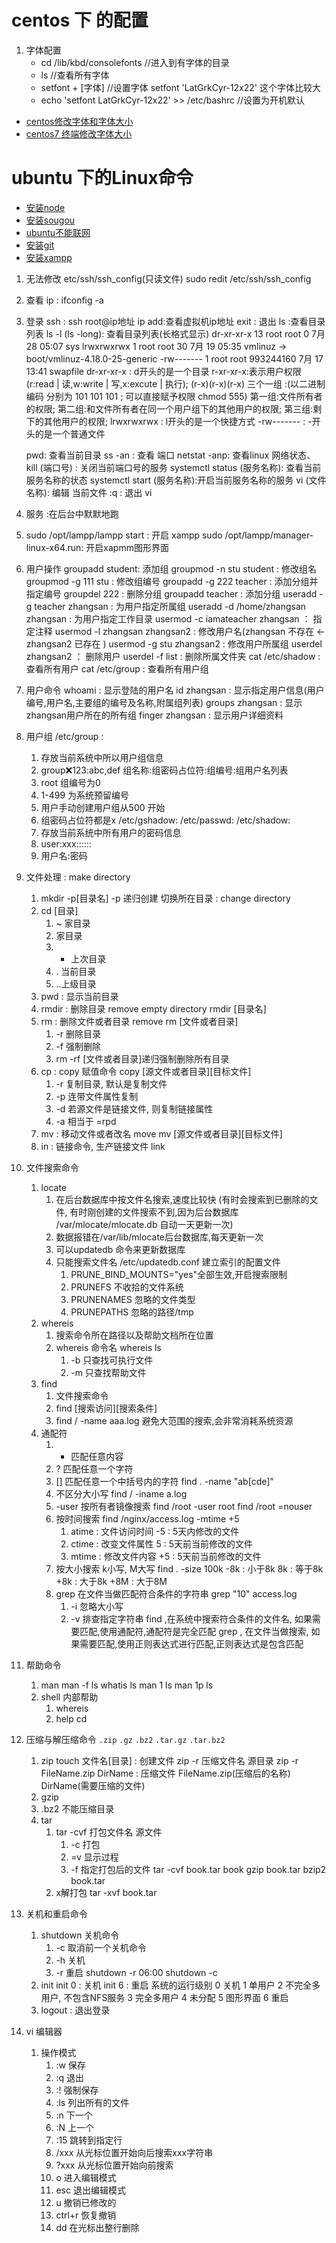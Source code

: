
# centos 下 的配置
1. 字体配置
	* cd /lib/kbd/consolefonts //进入到有字体的目录
	* ls //查看所有字体
	* setfont + [字体] //设置字体  setfont 'LatGrkCyr-12x22' 这个字体比较大
	* echo 'setfont LatGrkCyr-12x22' >> /etc/bashrc  //设置为开机默认
* [centos修改字体和字体大小](https://blog.csdn.net/Programmer_Jz/article/details/88576796)
* [centos7 终端修改字体大小](https://www.cnblogs.com/chenxuming/p/9532554.html)


# ubuntu 下的Linux命令
* [安装node](https://blog.csdn.net/u014361775/article/details/78865582)
* [安装sougou](https://blog.csdn.net/areigninhell/article/details/79696751)
* [ubuntu不能联网](https://blog.csdn.net/qq_38473236/article/details/81267677)
* [安装git](https://git-scm.com/download/linux)
* [安装xampp](https://blog.csdn.net/qq_22227087/article/details/80347044)
1. 无法修改 etc/ssh/ssh_config(只读文件)  sudo redit /etc/ssh/ssh_config
2. 查看 ip  : ifconfig -a
3. 登录 ssh : 
	ssh root@ip地址
	ip add:查看虚拟机ip地址
	exit : 退出
	ls :查看目录列表
	ls -l  (ls -long): 查看目录列表(长格式显示)
		dr-xr-xr-x  13 root root         0 7月  28 05:07 sys
		lrwxrwxrwx   1 root root        30 7月  19 05:35 vmlinuz -> boot/vmlinuz-4.18.0-25-generic
		-rw-------   1 root root 993244160 7月  17 13:41 swapfile
		dr-xr-xr-x : d开头的是一个目录   r-xr-xr-x:表示用户权限(r:read | 读,w:write | 写,x:excute | 执行);
			(r-x)(r-x)(r-x) 三个一组 :(以二进制编码 分别为 101 101 101 ; 可以直接赋予权限  chmod 555) 
			第一组:文件所有者的权限;
			第二组:和文件所有者在同一个用户组下的其他用户的权限;
			第三组:剩下的其他用户的权限;
		lrwxrwxrwx :  l开头的是一个快捷方式
		-rw------- : -开头的是一个普通文件
		
	pwd: 查看当前目录
	ss -an : 查看 端口
	netstat -anp: 查看linux 网络状态、
	kill (端口号) : 关闭当前端口号的服务
	systemctl status (服务名称): 查看当前服务名称的状态
	systemctl start (服务名称):开启当前服务名称的服务
	vi (文件名称): 编辑 当前文件
		:q : 退出 vi
4. 服务 :在后台中默默地跑
5. sudo /opt/lampp/lampp start :  开启 xampp
   sudo /opt/lampp/manager-linux-x64.run: 开启xapmm图形界面

6. 用户操作
	groupadd student: 添加组
	groupmod -n stu student : 修改组名
	groupmod -g 111 stu : 修改组编号
	groupadd -g 222 teacher : 添加分组并指定编号
	groupdel 222 : 删除分组
	groupadd teacher : 添加分组
	useradd -g teacher zhangsan : 为用户指定所属组
	useradd -d /home/zhangsan zhangsan : 为用户指定工作目录
	usermod -c iamateacher zhangsan ： 指定注释
	usermod -l zhangsan zhangsan2 : 修改用户名(zhangsan 不存在 <- zhangsan2 已存在 )
	usermod -g stu zhangsan2 : 修改用户所属组
	userdel zhangsan2 ： 删除用户
	userdel -f list : 删除所属文件夹
	cat /etc/shadow : 查看所有用户
	cat /etc/group : 查看所有用户组
7. 用户命令
	whoami : 显示登陆的用户名
	id zhangsan : 显示指定用户信息(用户编号,用户名,主要组的编号及名称,附属组列表)
	groups zhangsan : 显示zhangsan用户所在的所有组
	finger zhangsan : 显示用户详细资料
8. 用户组
	/etc/group : 
	1. 存放当前系统中所以用户组信息
	2. group:x:123:abc,def
		组名称:组密码占位符:组编号:组用户名列表
	3. root 组编号为0 
	4. 1-499 为系统预留编号
	5. 用户手动创建用户组从500 开始
	6. 组密码占位符都是x
	/etc/gshadow:
	/etc/passwd:
	/etc/shadow:
	1. 存放当前系统中所有用户的密码信息
	2. user:xxx::::::
	3. 用户名:密码
9. 文件处理 : make directory
	1. mkdir -p[目录名]
		-p 递归创建
	切换所在目录 : change directory
	2. cd [目录]
		1. ~ 家目录
		2. 家目录
		3. - 上次目录
		4. . 当前目录
		5. ..上级目录
	3. pwd : 显示当前目录
	4. rmdir : 删除目录 remove empty directory
		rmdir [目录名]
	5. rm : 删除文件或者目录 remove
		rm [文件或者目录]
		1. -r 删除目录
		2. -f 强制删除
		3. rm -rf [文件或者目录]递归强制删除所有目录
	6. cp : copy 赋值命令
		copy [源文件或者目录][目标文件]
		1. -r 复制目录, 默认是复制文件
		2. -p 连带文件属性复制
		3. -d 若源文件是链接文件, 则复制链接属性
		4. -a 相当于 =rpd
	7. mv : 移动文件或者改名 move
		mv [源文件或者目录][目标文件]
	8. in : 链接命令, 生产链接文件 link
10. 文件搜索命令
	1. locate
		1. 在后台数据库中按文件名搜索,速度比较快 (有时会搜索到已删除的文件, 有时刚创建的文件搜索不到,因为后台数据库 /var/mlocate/mlocate.db 自动一天更新一次)
		2. 数据报错在/var/lib/mlocate后台数据库,每天更新一次
		3. 可以updatedb 命令来更新数据库
		4. 只能搜索文件名
			/etc/updatedb.conf
			建立索引的配置文件
			1. PRUNE_BIND_MOUNTS="yes"全部生效,开启搜索限制
			2. PRUNEFS 不收拾的文件系统
			3. PRUNENAMES 忽略的文件类型
			4. PRUNEPATHS 忽略的路径/tmp
	2. whereis
		1. 搜索命令所在路径以及帮助文档所在位置
		2. whereis 命令名
			whereis ls
			1. -b 只查找可执行文件
			2. -m 只查找帮助文件
	3. find 
		1. 文件搜索命令
		2. find [搜索访问][搜索条件]
		3. find / -name aaa.log 避免大范围的搜索,会非常消耗系统资源
	4. 通配符
		1. * 匹配任意内容
		2. ? 匹配任意一个字符
		3. [] 匹配任意一个中括号内的字符
			find . -name "ab[cde]"
		4. 不区分大小写
			find / -iname a.log
		5. -user 按所有者镜像搜索
			find /root -user root
			find /root =nouser
		6. 按时间搜索
			find /nginx/access.log -mtime +5
			1. atime : 文件访问时间  -5 : 5天内修改的文件
			2. ctime : 改变文件属性	 5 : 5天前当前修改的文件
			3. mtime : 修改文件内容	 +5 : 5天前当前修改的文件
		7. 按大小搜索
			k小写, M大写
			find . -size 100k
			-8k : 小于8k
			8k : 等于8k
			+8k : 大于8k
			+8M : 大于8M
		8. grep
			在文件当做匹配符合条件的字符串
			grep "10" access.log
			1. -i 忽略大小写
			2. -v 排查指定字符串
			find ,在系统中搜索符合条件的文件名, 如果需要匹配,使用通配符,通配符是完全匹配
			grep , 在文件当做搜索, 如果需要匹配,使用正则表达式进行匹配,正则表达式是包含匹配
11. 帮助命令
	1. man 
		man -f ls
		whatis ls
		man 1 ls
		man 1p ls
	2. shell 内部帮助
		1. whereis 
		2. help cd 
12. 压缩与解压缩命令
	`.zip` `.gz` `.bz2` `.tar.gz` `.tar.bz2`
	1. zip 
		touch 文件名[目录] : 创建文件
		zip -r 压缩文件名 源目录
		zip -r FileName.zip DirName : 压缩文件  FileName.zip(压缩后的名称) DirName(需要压缩的文件)
	2. gzip
	3. .bz2 不能压缩目录
	4. tar 
		1. tar -cvf 打包文件名 源文件
			1. -c 打包
			2. =v 显示过程
			3. -f 指定打包后的文件
			tar -cvf book.tar book
			gzip book.tar
			bzip2 book.tar
		2. x解打包
			tar -xvf book.tar
13. 关机和重启命令
	1. shutdown 关机命令
		1. -c 取消前一个关机命令
		2. -h 关机
		3. -r 重启
		shutdown -r 06:00
		shutdown -c
	2. init
		init 0 : 关机
		init 6 : 重启
		系统的运行级别
			0 关机
			1 单用户
			2 不完全多用户, 不包含NFS服务
			3 完全多用户
			4 未分配
			5 图形界面
			6 重启
	3. logout : 退出登录
14. vi 编辑器
	1. 操作模式
		1. :w 保存
		2. :q 退出
		3. :! 强制保存
		4. :ls 列出所有的文件
		5. :n 下一个
		6. :N 上一个
		7. :15 跳转到指定行
		8. /xxx 从光标位置开始向后搜索xxx字符串
		9. ?xxx 从光标位置开始向前搜索
		10. o 进入编辑模式
		11. esc 退出编辑模式
		12. u 撤销已修改的
		13. ctrl+r 恢复撤销
		14. dd 在光标出整行删除 